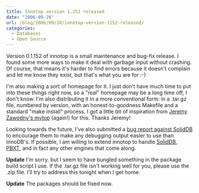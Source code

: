 ```yaml
---
title: Innotop version 1.152 released
date: "2006-09-28"
url: /blog/2006/09/28/innotop-version-1152-released/
categories:
  - Databases
  - Open Source
---
```

Version 0.1.152 of innotop is a small maintenance and bug-fix release. I found some more ways to make it deal with garbage input without crashing. Of course, that means it's harder to find errors because it doesn't complain and let me know they exist, but that's what you are for :-)

I'm also making a sort of homepage for it. I just don't have much time to put into these things right now, so a "real" homepage may be a long time off, I don't know. I'm also distributing it in a more conventional form: in a .tar.gz file, numbered by version, with an honest-to-goodness Makefile and a standard "make install" process. I got a little bit of inspiration from [Jeremy Zawodny's mytop](http://jeremy.zawodny.com/mysql/mytop/) (again!) for this. Thanks Jeremy!

Looking towards the future, I've also submitted a [bug report against SolidDB](http://dev.soliddb.com/bug/show_bug.cgi?id=24) to encourage them to make any debugging output easier to use than InnoDB's. If possible, I am willing to extend innotop to handle [SolidDB](http://dev.soliddb.com/), [PBXT](http://www.primebase.com/xt), and in fact any other engines that come along.

**Update** I'm sorry, but I seem to have bungled something in the package build script I use. If the .tar.gz file isn't working well for you, please use the .zip file. I'll try to address this tonight when I get home.

**Update** The packages should be fixed now.


